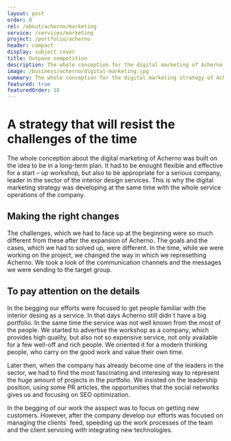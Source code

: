 ```yaml
---
layout: post
order: 0
rel: /about/acherno/marketing
service: /services/marketing
project: /portfolio/acherno
header: compact
display: subject cover
title: Outpace competition
description: The whole conception for the digital marketing of Acherno was built on the idea to be in a long-term plan.
image: /business/acherno/digital-marketing.jpg
summary: The whole conception for the digital marketing strategy of Acherno was built on the idea to be in a long term plan. It had to be enought flexible and effective for a start – up workshop, but also to be appropriate for a serious company, leader in the sector of the interior design services. 
featured: true
featuredOrder: 10
---
```

# A strategy that will resist the challenges of the time
The whole conception about the digital marketing of Acherno was built on the idea to be in a long-term plan. It had to be enought flexible and effective for a start – up workshop, but also to be appropriate for a serious company, leader in the sector of the interior design services. This is why the digital marketing strategy was developing at the same time with the whole service operations of the company.

## Making the right changes
The challenges, which we had to face up at the beginning were so much different from these after the expansion of Acherno. The goals and the cases, which we had to solved up, were different. In the time, while we were working on the project, we changed the way in which we represething Acherno. We took a look of the communication channels and the messages we were sending to the target group.

## To pay attention on the details
In the begging our efforts were focused to get people familiar with the interior desing as a service. In that days Acherno still didn`t have a big portfolio. In the same time the service was not well known from the most of the people. We started to advertise the workshop as a company, which provides high quality, but also not so expensive service, not only available for a few well-off and rich people. We oriented it for a modern thinking people, who carry on the good work and value their own time.

Later then, when the company has already become one of the leaders in the sector, we had to find the most fascinating and interesing way to represent the huge amount of projects in the portfolio. We insisted on the leadership position, using some PR articles, the opportunities that the social networks gives us and focusing on SEO optimization.

In the begging of our work the asspect was to focus on getting new customers. However, after the company develop our efforts was focused on managing the clients` feed, speeding up the work processes of the team and the client servicing with integrating new technologies.